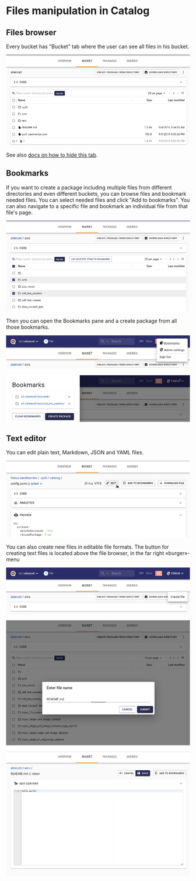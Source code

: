 # Files manipulation in Catalog

## Files browser

Every bucket has "Bucket" tab where the user can see all files in his bucket.

![Files browser tab](../imgs/catalog-filesbrowser-tab.png)

See also [docs on how to hide this tab](./Preferences.md).

## Bookmarks

If you want to create a package including multiple files
from different directories and even different buckets,
you can browse files and bookmark needed files. You can select needed files
and click "Add to bookmarks".
You can also navigate to a specific file
and bookmark an individual file from that file's page.

![Select and add to bookmarks](../imgs/catalog-filesbrowser-addtobookmarks.png)

Then you can open the Bookmarks pane and a create package from all those bookmarks.

![Open bookmarks](../imgs/catalog-filesbrowser-bookmarksmenu.png)

![Browse bookmarks](../imgs/catalog-filesbrowser-bookmarkspane.png)

## Text editor

You can edit plain text, Markdown, JSON and YAML files.

![Edit button](../imgs/catalog-texteditor-edit.png)

You can also create new files in editable file formats.
The button for creating text files is located above the file browser,
in the far right «burger»-menu

![Open menu](../imgs/catalog-texteditor-create.png)

![Choose name](../imgs/catalog-texteditor-name.png)

![Edit file](../imgs/catalog-texteditor-main.png)

